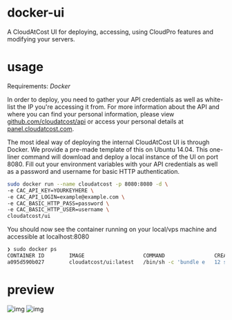 # docker-ui
A CloudAtCost UI for deploying, accessing, using CloudPro features and modifying your servers.

# usage
Requirements: *Docker*

In order to deploy, you need to gather your API credentials as well as white-list the IP you're accessing it from. For more information about the API and where you can find your personal information, please view [github.com/cloudatcost/api](https://github.com/cloudatcost/api) or access your personal details at [panel.cloudatcost.com](https://panel.cloudatcost.com).

The most ideal way of deploying the internal CloudAtCost UI is through Docker. We provide a pre-made template of this on Ubuntu 14.04. This one-liner command will download and deploy a local instance of the UI on port 8080. Fill out your environment variables with your API credentials as well as a password and username for basic HTTP authentication.

```bash
sudo docker run --name cloudatcost -p 8080:8080 -d \
-e CAC_API_KEY=YOURKEYHERE \
-e CAC_API_LOGIN=example@example.com \
-e CAC_BASIC_HTTP_PASS=password \
-e CAC_BASIC_HTTP_USER=username \
cloudatcost/ui
```

You should now see the container running on your local/vps machine and accessible at localhost:8080

```bash
❯ sudo docker ps
CONTAINER ID        IMAGE                   COMMAND                CREATED             STATUS              PORTS                            NAMES
a095d590b027        cloudatcost/ui:latest   /bin/sh -c 'bundle e   12 seconds ago      Up 12 seconds       80/tcp, 0.0.0.0:8080->8080/tcp   cloudatcost         
```


# preview

![img](http://i.imgur.com/rjUNieo.png)
![img](http://i.imgur.com/FTjXWq0.png)
